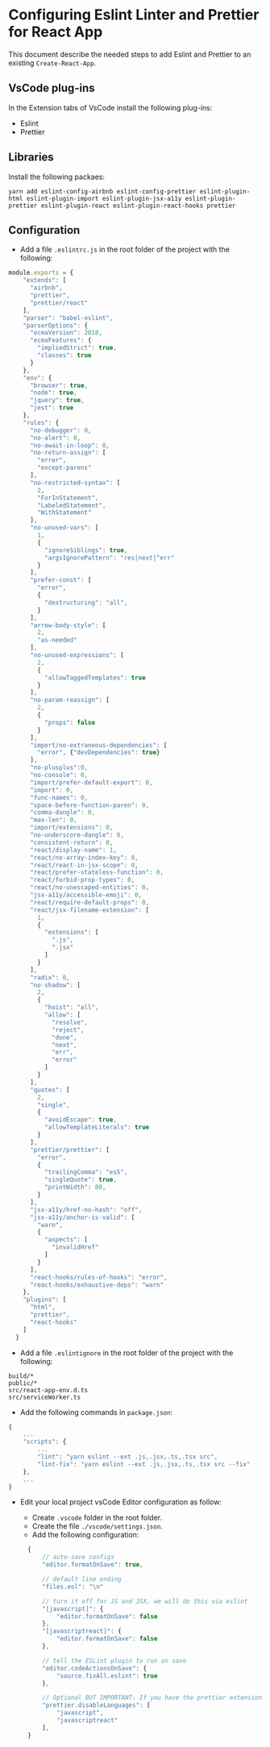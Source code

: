 # Configuring Eslint Linter and Prettier for React App

This document describe the needed steps to add Eslint and Prettier to an existing `Create-React-App`.

## VsCode plug-ins

In the Extension tabs of VsCode install the following plug-ins:

- Eslint
- Prettier

## Libraries

Install the following packaes:

```yarn
yarn add eslint-config-airbnb eslint-config-prettier eslint-plugin-html eslint-plugin-import eslint-plugin-jsx-a11y eslint-plugin-prettier eslint-plugin-react eslint-plugin-react-hooks prettier
```

## Configuration

- Add a file `.eslintrc.js` in the root folder of the project with the following:

```js
module.exports = {
    "extends": [
      "airbnb",
      "prettier",
      "prettier/react"
    ],
    "parser": "babel-eslint",
    "parserOptions": {
      "ecmaVersion": 2018,
      "ecmaFeatures": {
        "impliedStrict": true,
        "classes": true
      }
    },
    "env": {
      "browser": true,
      "node": true,
      "jquery": true,
      "jest": true
    },
    "rules": {
      "no-debugger": 0,
      "no-alert": 0,
      "no-await-in-loop": 0,
      "no-return-assign": [
        "error",
        "except-parens"
      ],
      "no-restricted-syntax": [
        2,
        "ForInStatement",
        "LabeledStatement",
        "WithStatement"
      ],
      "no-unused-vars": [
        1,
        {
          "ignoreSiblings": true,
          "argsIgnorePattern": "res|next|^err"
        }
      ],
      "prefer-const": [
        "error",
        {
          "destructuring": "all",
        }
      ],
      "arrow-body-style": [
        2,
        "as-needed"
      ],
      "no-unused-expressions": [
        2,
        {
          "allowTaggedTemplates": true
        }
      ],
      "no-param-reassign": [
        2,
        {
          "props": false
        }
      ],
      "import/no-extraneous-dependencies": [
        "error", {"devDependencies": true}
      ],
      "no-plusplus":0,
      "no-console": 0,
      "import/prefer-default-export": 0,
      "import": 0,
      "func-names": 0,
      "space-before-function-paren": 0,
      "comma-dangle": 0,
      "max-len": 0,
      "import/extensions": 0,
      "no-underscore-dangle": 0,
      "consistent-return": 0,
      "react/display-name": 1,
      "react/no-array-index-key": 0,
      "react/react-in-jsx-scope": 0,
      "react/prefer-stateless-function": 0,
      "react/forbid-prop-types": 0,
      "react/no-unescaped-entities": 0,
      "jsx-a11y/accessible-emoji": 0,
      "react/require-default-props": 0,
      "react/jsx-filename-extension": [
        1,
        {
          "extensions": [
            ".js",
            ".jsx"
          ]
        }
      ],
      "radix": 0,
      "no-shadow": [
        2,
        {
          "hoist": "all",
          "allow": [
            "resolve",
            "reject",
            "done",
            "next",
            "err",
            "error"
          ]
        }
      ],
      "quotes": [
        2,
        "single",
        {
          "avoidEscape": true,
          "allowTemplateLiterals": true
        }
      ],
      "prettier/prettier": [
        "error",
        {
          "trailingComma": "es5",
          "singleQuote": true,
          "printWidth": 80,
        }
      ],
      "jsx-a11y/href-no-hash": "off",
      "jsx-a11y/anchor-is-valid": [
        "warn",
        {
          "aspects": [
            "invalidHref"
          ]
        }
      ],
      "react-hooks/rules-of-hooks": "error",
      "react-hooks/exhaustive-deps": "warn"
    },
    "plugins": [
      "html",
      "prettier",
      "react-hooks"
    ]
  }
```

- Add a file `.eslintignore` in the root folder of the project with the following:

```text
build/*
public/*
src/react-app-env.d.ts
src/serviceWorker.ts
```

- Add the following commands in `package.json`:

```js
{
    ...
    "scripts": {
        ...
        "lint": "yarn eslint --ext .js,.jsx,.ts,.tsx src",
        "lint-fix": "yarn eslint --ext .js,.jsx,.ts,.tsx src --fix"
    },
    ...
}
```

- Edit your local project vsCode Editor configuration as follow:

  - Create `.vscode` folder in the root folder.
  - Create the file `./vscode/settings.json`.
  - Add the following configuration:

  ```js
    {
        // auto-save configs
        "editor.formatOnSave": true,

        // default line ending
        "files.eol": "\n"

        // turn it off for JS and JSX, we will do this via eslint
        "[javascript]": {
            "editor.formatOnSave": false
        },
        "[javascriptreact]": {
            "editor.formatOnSave": false
        },

        // tell the ESLint plugin to run on save
        "editor.codeActionsOnSave": {
            "source.fixAll.eslint": true
        },

        // Optional BUT IMPORTANT: If you have the prettier extension enabled for other languages like CSS and HTML, turn it off for JS since we are doing it through Eslint already
        "prettier.disableLanguages": [
            "javascript",
            "javascriptreact"
        ],
    }
  ```
